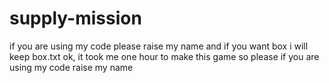 # supply-mission
if you are using my code please raise my name and if you want box i will keep box.txt ok,
it took me one hour to make this game so please if you are using my code raise my name
